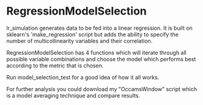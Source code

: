# RegressionModelSelection
lr_simulation generates data to be fed into a linear regression.  It is built on sklearn's 'make_regression' script but adds the ability to specify the number of multicollinearity variables and their correlation.  

RegressionModelSelection has 4 functions which will iterate through all possible variable combinations and choose the model which performs best according to the metric that is chosen. 

Run model_selection_test for a good idea of how it all works.

For further analysis you could download my "OccamsWindow" script which is a model averaging technique and compare results. 
